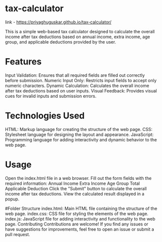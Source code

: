 # tax-calculator 
link - https://priyaghuguskar.github.io/tax-calculator/

This is a simple web-based tax calculator designed to calculate the overall income after tax deductions based on annual income, extra income, age group, and applicable deductions provided by the user.


# Features
Input Validation: Ensures that all required fields are filled out correctly before submission.
Numeric Input Only: Restricts input fields to accept only numeric characters.
Dynamic Calculation: Calculates the overall income after tax deductions based on user inputs.
Visual Feedback: Provides visual cues for invalid inputs and submission errors.

# Technologies Used
HTML: Markup language for creating the structure of the web page.
CSS: Stylesheet language for designing the layout and appearance.
JavaScript: Programming language for adding interactivity and dynamic behavior to the web page.

# Usage
Open the index.html file in a web browser.
Fill out the form fields with the required information:
Annual Income
Extra Income
Age Group
Total Applicable Deduction
Click the "Submit" button to calculate the overall income after tax deductions.
View the calculated result displayed in a popup.

#Folder Structure
index.html: Main HTML file containing the structure of the web page.
index.css: CSS file for styling the elements of the web page.
index.js: JavaScript file for adding interactivity and functionality to the web page.
Contributing
Contributions are welcome! If you find any issues or have suggestions for improvements, feel free to open an issue or submit a pull request.
